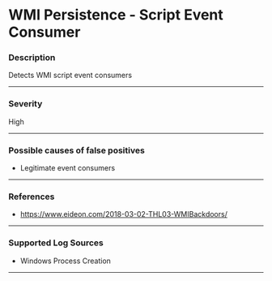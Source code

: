 # WMI Persistence - Script Event Consumer
### Description

Detects WMI script event consumers

-------------------
### Severity

High

-------------------
<!---
### Detailed Information

- Why is this alert triggered?
- What are the typical causes that generate this alert? (e.g. port scans, unusual file access activity, etc...)
- Which corroborating information should be looked up?
- Any supporting queries to get more information?
- Any supporting visualizations to get more information?

-------------------
--->
### Possible causes of false positives

- Legitimate event consumers

-------------------
### References

- https://www.eideon.com/2018-03-02-THL03-WMIBackdoors/

-------------------
### Supported Log Sources

- Windows Process Creation

-------------------
